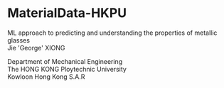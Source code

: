 # MaterialData-HKPU
ML approach to predicting and understanding the properties of metallic glasses  
Jie 'George' XIONG

Department of Mechanical Engineering    
The HONG KONG Ploytechnic University  
Kowloon Hong Kong S.A.R

